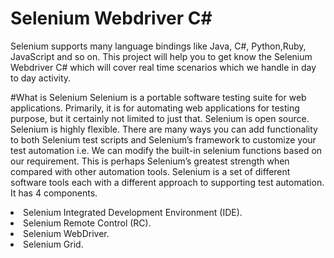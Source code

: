 # Selenium Webdriver C#
<p>
Selenium supports many language bindings like Java, C#, Python,Ruby, JavaScript and so on. This project will help you to get know the  Selenium Webdriver C#  which will cover real time scenarios which we handle in day to day activity.
</p>



#What is Selenium
Selenium is a portable software testing suite for web applications. Primarily, it is for automating web applications for testing purpose, but it certainly not limited to just that. Selenium is open source. Selenium is highly flexible. There are many ways you can add functionality to both Selenium test scripts and Selenium’s framework to customize your test automation i.e. We can modify the built-in selenium functions based on our requirement. This is perhaps Selenium’s greatest strength when compared with other automation tools. Selenium is a set of different software tools each with a different approach to supporting test automation. It has 4 components.
<ui>
  <li>Selenium Integrated Development Environment (IDE).</li>
   <li>Selenium Remote Control (RC).</li>
   <li>Selenium WebDriver.</li>
   <li>Selenium Grid.</li>
  </ui>



